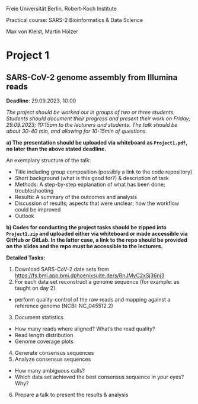 Freie Universität Berlin, Robert-Koch Institute

Practical course: SARS-2 Bioinformatics & Data Science

Max von Kleist, Martin Hölzer

# Project 1

## SARS-CoV-2 genome assembly from Illumina reads

**Deadline**: 29.09.2023, 10:00

*The project should be worked out in groups of two or three students. Students should document their progress and present their work on Friday; 29.09.2023; 10:15am to the lecturers and students. The talk should be about 30-40 min, and allowing for 10-15min of questions.*

**a) The presentation should be uploaded via whiteboard as `Project1.pdf`, no later than the above stated deadline.**

An exemplary structure of the talk: 
*	Title including group composition (possibly a link to the code repository)
*	Short background (what is this good for?) & description of task
*	Methods: A step-by-step explanation of what has been done; troubleshooting
*	Results: A summary of the outcomes and analysis
*	Discussion of results; aspects that were unclear; how the workflow could be improved 
*	Outlook

**b) Codes for conducting the project tasks should be zipped into `Project1.zip` and uploaded either via whiteboard or made accessible via GitHub or GitLab. In the latter case, a link to the repo should be provided on the slides and the repo must be accessible to the lecturers.**

**Detailed Tasks:**

1)	Download SARS-CoV-2 date sets from https://fs.bmi.app.bmi.dphoenixsuite.de/s/RnJMyC2xSj36nj3 
2)	For each data set reconstruct a genome sequence (for example: as taught on day 2).
  * perform quality-control of the raw reads and mapping against a reference genome (NCBI: NC_045512.2)
3)	Document statistics 
  * How many reads where aligned? What’s the read quality?
  * Read length distribution
  * Genome coverage plots
4)	Generate consensus sequences
5)	Analyze consensus sequences
  * How many ambiguous calls?
  * Which data set achieved the best consensus sequence in your eyes? Why? 
6)	Prepare a talk to present the results & analysis
